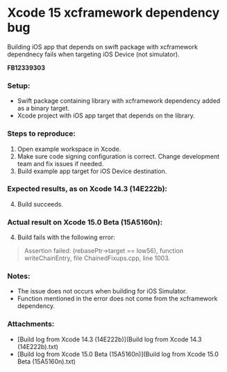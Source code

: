# Xcode 15 xcframework dependency bug

Building iOS app that depends on swift package with xcframework dependnecy fails when targeting iOS Device (not simulator).

**FB12339303**

### Setup:

- Swift package containing library with xcframework dependency added as a binary target.
- Xcode project with iOS app target that depends on the library.

### Steps to reproduce:

1. Open example workspace in Xcode.
2. Make sure code signing configuration is correct. Change development team and fix issues if needed.
3. Build example app target for iOS Device destination.

### Expected results, as on Xcode 14.3 (14E222b):

4. Build succeeds.

### Actual result on Xcode 15.0 Beta (15A5160n):

4. Build fails with the following error:

> Assertion failed: (rebasePtr->target == low56), function writeChainEntry, file ChainedFixups.cpp, line 1003.

### Notes:

- The issue does not occurs when building for iOS Simulator.
- Function mentioned in the error does not come from the xcframework dependency.

### Attachments:

- [Build log from Xcode 14.3 (14E222b)](Build log from Xcode 14.3 (14E222b).txt)
- [Build log from Xcode 15.0 Beta (15A5160n)](Build log from Xcode 15.0 Beta (15A5160n).txt)
